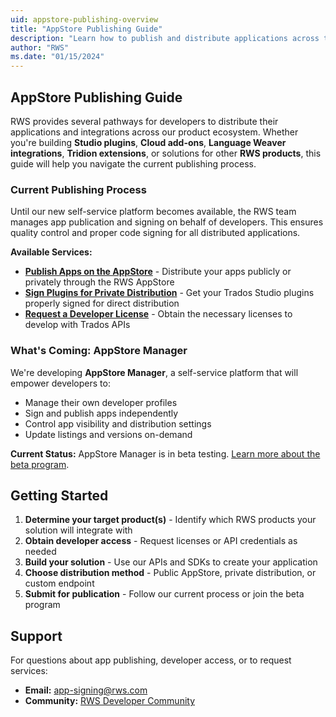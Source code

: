 ```yaml
---
uid: appstore-publishing-overview
title: "AppStore Publishing Guide"
description: "Learn how to publish and distribute applications across the RWS ecosystem through the AppStore"
author: "RWS"
ms.date: "01/15/2024"
---
```


## AppStore Publishing Guide

RWS provides several pathways for developers to distribute their applications and integrations across our product ecosystem. Whether you're building **Studio plugins**, **Cloud add-ons**, **Language Weaver integrations**, **Tridion extensions**, or solutions for other **RWS products**, this guide will help you navigate the current publishing process. 

### Current Publishing Process

Until our new self-service platform becomes available, the RWS team manages app publication and signing on behalf of developers. This ensures quality control and proper code signing for all distributed applications.

**Available Services:**
- **[Publish Apps on the AppStore](publish-app-appstore.md)** - Distribute your apps publicly or privately through the RWS AppStore
- **[Sign Plugins for Private Distribution](sign-plugin-private.md)** - Get your Trados Studio plugins properly signed for direct distribution
- **[Request a Developer License](developer_license.md)** - Obtain the necessary licenses to develop with Trados APIs

### What's Coming: AppStore Manager

We're developing **AppStore Manager**, a self-service platform that will empower developers to:
- Manage their own developer profiles
- Sign and publish apps independently
- Control app visibility and distribution settings
- Update listings and versions on-demand

**Current Status:** AppStore Manager is in beta testing. [Learn more about the beta program](appstore-manager-beta.md).


## Getting Started

1. **Determine your target product(s)** - Identify which RWS products your solution will integrate with
2. **Obtain developer access** - Request licenses or API credentials as needed
3. **Build your solution** - Use our APIs and SDKs to create your application
4. **Choose distribution method** - Public AppStore, private distribution, or custom endpoint
5. **Submit for publication** - Follow our current process or join the beta program

## Support

For questions about app publishing, developer access, or to request services:
- **Email:** [app-signing@rws.com](mailto:app-signing@rws.com)
- **Community:** [RWS Developer Community](https://community.rws.com/developers-more/)